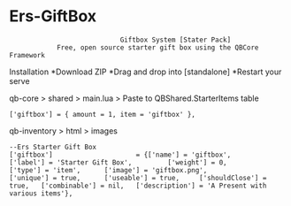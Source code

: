 # Ers-GiftBox

                        		Giftbox System [Stater Pack]
        		Free, open source starter gift box using the QBCore Framework





Installation
*Download ZIP
*Drag and drop into [standalone]
*Restart your serve

qb-core > shared > main.lua > Paste to QBShared.StarterItems table

    ['giftbox'] = { amount = 1, item = 'giftbox' },


qb-inventory > html > images

	--Ers Starter Gift Box
	['giftbox']             		= {['name'] = 'giftbox',                		['label'] = 'Starter Gift Box',       	['weight'] = 0,         ['type'] = 'item',      ['image'] = 'giftbox.png',     		    ['unique'] = true,      ['useable'] = true,     ['shouldClose'] = true,   ['combinable'] = nil,   ['description'] = 'A Present with various items'},

